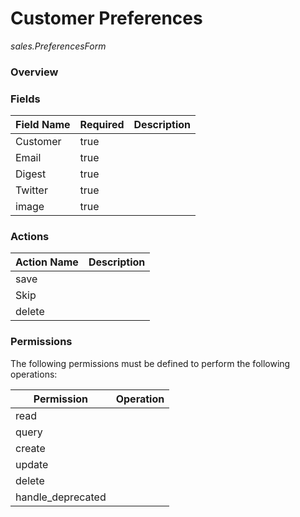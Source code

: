 # Customer Preferences

*sales.PreferencesForm*

### **Overview**

### **Fields**


|**Field Name**|**Required**|**Description**|
|---|---|---|
|Customer|true| |
|Email|true| |
|Digest|true| |
|Twitter|true| |
|image|true| |

### **Actions**


|**Action Name**|**Description**|
|---|---|
|save| |
|Skip| |
|delete| |

### **Permissions**

The following permissions must be defined to perform the following operations:


|**Permission**|**Operation**|
|---|---|
|read| |
|query| |
|create| |
|update| |
|delete| |
|handle_deprecated| |

